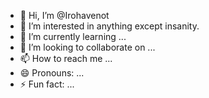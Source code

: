 - 👋 Hi, I’m @Irohavenot
- 👀 I’m interested in anything except insanity.
- 🌱 I’m currently learning ...
- 💞️ I’m looking to collaborate on ...
- 📫 How to reach me ...
- 😄 Pronouns: ...
- ⚡ Fun fact: ...

<!---
Irohavenot/Irohavenot is a ✨ special ✨ repository because its `README.md` (this file) appears on your GitHub profile.
You can click the Preview link to take a look at your changes.
--->
